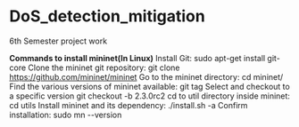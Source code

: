 # DoS_detection_mitigation
6th Semester project work

**Commands to install mininet(In Linux)**
Install Git:
sudo apt-get install git-core
Clone the mininet git repository:
git clone https://github.com/mininet/mininet
Go to the mininet directory:
cd mininet/
Find the various versions of mininet available:
git tag
Select and checkout to a specific version
git checkout -b 2.3.0rc2
cd to util directory inside mininet:
cd utils
Install mininet and its dependency:
./install.sh -a
Confirm installation:
sudo mn --version

